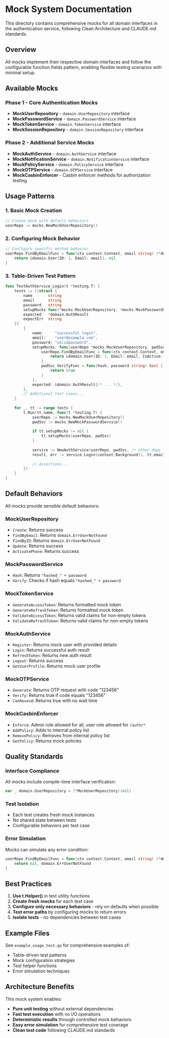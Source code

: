 # Mock System Documentation

This directory contains comprehensive mocks for all domain interfaces in the authentication service, following Clean Architecture and CLAUDE.md standards.

## Overview

All mocks implement their respective domain interfaces and follow the configurable function fields pattern, enabling flexible testing scenarios with minimal setup.

## Available Mocks

### Phase 1 - Core Authentication Mocks
- **MockUserRepository** - `domain.UserRepository` interface
- **MockPasswordService** - `domain.PasswordService` interface  
- **MockTokenService** - `domain.TokenService` interface
- **MockSessionRepository** - `domain.SessionRepository` interface

### Phase 2 - Additional Service Mocks
- **MockAuthService** - `domain.AuthService` interface
- **MockNotificationService** - `domain.NotificationService` interface
- **MockPolicyService** - `domain.PolicyService` interface
- **MockOTPService** - `domain.OTPService` interface
- **MockCasbinEnforcer** - Casbin enforcer methods for authorization testing

## Usage Patterns

### 1. Basic Mock Creation
```go
// Create mock with default behaviors
userRepo := mocks.NewMockUserRepository()
```

### 2. Configuring Mock Behavior
```go
// Configure specific method behavior
userRepo.FindByEmailFunc = func(ctx context.Context, email string) (*domain.User, error) {
    return &domain.User{ID: 1, Email: email}, nil
}
```

### 3. Table-Driven Test Pattern
```go
func TestAuthService_Login(t *testing.T) {
    tests := []struct {
        name       string
        email      string
        password   string
        setupMocks func(*mocks.MockUserRepository, *mocks.MockPasswordService)
        expected   *domain.AuthResult
        expectErr  string
    }{
        {
            name:     "successful login",
            email:    "user@example.com", 
            password: "validpassword",
            setupMocks: func(userRepo *mocks.MockUserRepository, pwdSvc *mocks.MockPasswordService) {
                userRepo.FindByEmailFunc = func(ctx context.Context, email string) (*domain.User, error) {
                    return &domain.User{ID: 1, Email: email, IsActive: true}, nil
                }
                pwdSvc.VerifyFunc = func(hash, password string) bool {
                    return true
                }
            },
            expected: &domain.AuthResult{/* ... */},
        },
        // Additional test cases...
    }
    
    for _, tt := range tests {
        t.Run(tt.name, func(t *testing.T) {
            userRepo := mocks.NewMockUserRepository()
            pwdSvc := mocks.NewMockPasswordService()
            
            if tt.setupMocks != nil {
                tt.setupMocks(userRepo, pwdSvc)
            }
            
            service := NewAuthService(userRepo, pwdSvc, /* other deps */)
            result, err := service.Login(context.Background(), tt.email, tt.password)
            
            // Assertions...
        })
    }
}
```

## Default Behaviors

All mocks provide sensible default behaviors:

### MockUserRepository
- `Create`: Returns success
- `FindByEmail`: Returns `domain.ErrUserNotFound`
- `FindByID`: Returns `domain.ErrUserNotFound`
- `Update`: Returns success
- `ActivatePhone`: Returns success

### MockPasswordService
- `Hash`: Returns `"hashed_" + password`
- `Verify`: Checks if hash equals `"hashed_" + password`

### MockTokenService
- `GenerateAccessToken`: Returns formatted mock token
- `GenerateRefreshToken`: Returns formatted mock token
- `ValidateAccessToken`: Returns valid claims for non-empty tokens
- `ValidateRefreshToken`: Returns valid claims for non-empty tokens

### MockAuthService
- `Register`: Returns mock user with provided details
- `Login`: Returns successful auth result
- `RefreshToken`: Returns new auth result
- `Logout`: Returns success
- `GetUserProfile`: Returns mock user profile

### MockOTPService
- `Generate`: Returns OTP request with code "123456"
- `Verify`: Returns true if code equals "123456"
- `CanResend`: Returns true with no wait time

### MockCasbinEnforcer
- `Enforce`: Admin role allowed for all, user role allowed for `/auth/*`
- `AddPolicy`: Adds to internal policy list
- `RemovePolicy`: Removes from internal policy list
- `GetPolicy`: Returns mock policies

## Quality Standards

### Interface Compliance
All mocks include compile-time interface verification:
```go
var _ domain.UserRepository = (*MockUserRepository)(nil)
```

### Test Isolation
- Each test creates fresh mock instances
- No shared state between tests
- Configurable behaviors per test case

### Error Simulation
Mocks can simulate any error condition:
```go
userRepo.FindByEmailFunc = func(ctx context.Context, email string) (*domain.User, error) {
    return nil, domain.ErrUserNotFound
}
```

## Best Practices

1. **Use t.Helper()** in test utility functions
2. **Create fresh mocks** for each test case
3. **Configure only necessary behaviors** - rely on defaults when possible
4. **Test error paths** by configuring mocks to return errors
5. **Isolate tests** - no dependencies between test cases

## Example Files

See `example_usage_test.go` for comprehensive examples of:
- Table-driven test patterns
- Mock configuration strategies
- Test helper functions
- Error simulation techniques

## Architecture Benefits

This mock system enables:
- **Pure unit testing** without external dependencies
- **Fast test execution** with no I/O operations
- **Deterministic results** through controlled mock behaviors
- **Easy error simulation** for comprehensive test coverage
- **Clean test code** following CLAUDE.md standards